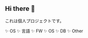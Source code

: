 ## Hi there 👋

<!--
**Lainieeeee/Lainieeeee** is a ✨ _special_ ✨ repository because its `README.md` (this file) appears on your GitHub profile.

Here are some ideas to get you started:

- 🔭 I’m currently working on ...
- 🌱 I’m currently learning ...
- 👯 I’m looking to collaborate on ...
- 🤔 I’m looking for help with ...
- 💬 Ask me about ...
- 📫 How to reach me: ...
- 😄 Pronouns: ...
- ⚡ Fun fact: ...
-->

これは個人プロジェクトです。

✨ OS
✨ 言語
✨ FW
✨ OS
✨ DB
✨ Other
